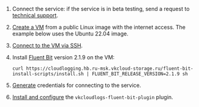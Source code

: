 1. Connect the service: if the service is in beta testing, send a request to [technical support](mailto:support@mcs.mail.ru).
1. [Create a VM](/en/computing/iaas/instructions/vm/vm-create) from a public Linux image with the internet access. The example below uses the Ubuntu 22.04 image.
1. [Connect to the VM via SSH](/en/computing/iaas/instructions/vm/vm-connect/vm-connect-nix).
1. Install [Fluent Bit](https://docs.fluentbit.io/manual/installation/linux/ubuntu) version 2.1.9 on the VM:

   ```console
   curl https://cloudlogging.hb.ru-msk.vkcloud-storage.ru/fluent-bit-install-scripts/install.sh | FLUENT_BIT_RELEASE_VERSION=2.1.9 sh
   ```

1. [Generate](../instructions/generate-userdata) credentials for connecting to the service.
1. [Install and configure](../instructions/connect-plugin) the `vkcloudlogs-fluent-bit-plugin` plugin.
